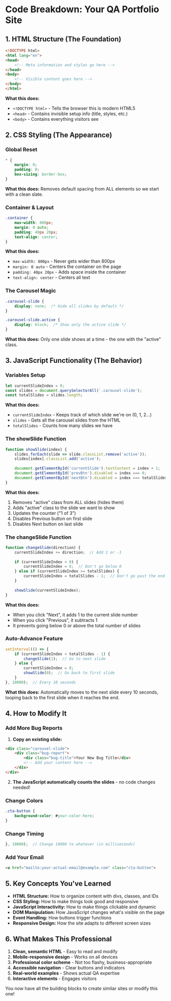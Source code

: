 # Code Breakdown: Your QA Portfolio Site

## 1. HTML Structure (The Foundation)

```html
<!DOCTYPE html>
<html lang="en">
<head>
    <!-- Meta information and styles go here -->
</head>
<body>
    <!-- Visible content goes here -->
</body>
</html>
```

**What this does:**
- `<!DOCTYPE html>` - Tells the browser this is modern HTML5
- `<head>` - Contains invisible setup info (title, styles, etc.)
- `<body>` - Contains everything visitors see

## 2. CSS Styling (The Appearance)

### Global Reset
```css
* {
    margin: 0;
    padding: 0;
    box-sizing: border-box;
}
```
**What this does:** Removes default spacing from ALL elements so we start with a clean slate.

### Container & Layout
```css
.container {
    max-width: 800px;
    margin: 0 auto;
    padding: 40px 20px;
    text-align: center;
}
```
**What this does:**
- `max-width: 800px` - Never gets wider than 800px
- `margin: 0 auto` - Centers the container on the page
- `padding: 40px 20px` - Adds space inside the container
- `text-align: center` - Centers all text

### The Carousel Magic
```css
.carousel-slide {
    display: none;  /* Hide all slides by default */
}

.carousel-slide.active {
    display: block;  /* Show only the active slide */
}
```
**What this does:** Only one slide shows at a time - the one with the "active" class.

## 3. JavaScript Functionality (The Behavior)

### Variables Setup
```javascript
let currentSlideIndex = 0;
const slides = document.querySelectorAll('.carousel-slide');
const totalSlides = slides.length;
```
**What this does:**
- `currentSlideIndex` - Keeps track of which slide we're on (0, 1, 2...)
- `slides` - Gets all the carousel slides from the HTML
- `totalSlides` - Counts how many slides we have

### The showSlide Function
```javascript
function showSlide(index) {
    slides.forEach(slide => slide.classList.remove('active'));
    slides[index].classList.add('active');
    
    document.getElementById('currentSlide').textContent = index + 1;
    document.getElementById('prevBtn').disabled = index === 0;
    document.getElementById('nextBtn').disabled = index === totalSlides - 1;
}
```
**What this does:**
1. Removes "active" class from ALL slides (hides them)
2. Adds "active" class to the slide we want to show
3. Updates the counter ("1 of 3")
4. Disables Previous button on first slide
5. Disables Next button on last slide

### The changeSlide Function
```javascript
function changeSlide(direction) {
    currentSlideIndex += direction;  // Add 1 or -1
    
    if (currentSlideIndex < 0) {
        currentSlideIndex = 0;  // Don't go below 0
    } else if (currentSlideIndex >= totalSlides) {
        currentSlideIndex = totalSlides - 1;  // Don't go past the end
    }
    
    showSlide(currentSlideIndex);
}
```
**What this does:**
- When you click "Next", it adds 1 to the current slide number
- When you click "Previous", it subtracts 1
- It prevents going below 0 or above the total number of slides

### Auto-Advance Feature
```javascript
setInterval(() => {
    if (currentSlideIndex < totalSlides - 1) {
        changeSlide(1);  // Go to next slide
    } else {
        currentSlideIndex = 0;
        showSlide(0);  // Go back to first slide
    }
}, 10000);  // Every 10 seconds
```
**What this does:** Automatically moves to the next slide every 10 seconds, looping back to the first slide when it reaches the end.

## 4. How to Modify It

### Add More Bug Reports
1. **Copy an existing slide:**
```html
<div class="carousel-slide">
    <div class="bug-report">
        <div class="bug-title">Your New Bug Title</div>
        <!-- Add your content here -->
    </div>
</div>
```
2. **The JavaScript automatically counts the slides** - no code changes needed!

### Change Colors
```css
.cta-button {
    background-color: #your-color-here;
}
```

### Change Timing
```javascript
}, 10000);  // Change 10000 to whatever (in milliseconds)
```

### Add Your Email
```html
<a href="mailto:your-actual-email@example.com" class="cta-button">
```

## 5. Key Concepts You've Learned

- **HTML Structure:** How to organize content with divs, classes, and IDs
- **CSS Styling:** How to make things look good and responsive
- **JavaScript Interactivity:** How to make things clickable and dynamic
- **DOM Manipulation:** How JavaScript changes what's visible on the page
- **Event Handling:** How buttons trigger functions
- **Responsive Design:** How the site adapts to different screen sizes

## 6. What Makes This Professional

1. **Clean, semantic HTML** - Easy to read and modify
2. **Mobile-responsive design** - Works on all devices
3. **Professional color scheme** - Not too flashy, business-appropriate
4. **Accessible navigation** - Clear buttons and indicators
5. **Real-world examples** - Shows actual QA expertise
6. **Interactive elements** - Engages visitors

You now have all the building blocks to create similar sites or modify this one!
